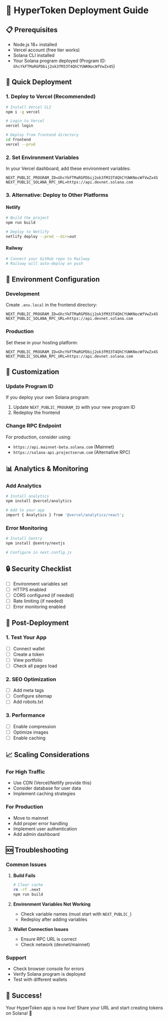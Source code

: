 # 🚀 HyperToken Deployment Guide

## 📋 Prerequisites

- Node.js 18+ installed
- Vercel account (free tier works)
- Solana CLI installed
- Your Solana program deployed (Program ID: `GhcYkFTMaRGPDbij2ok3fM33T4QhCYUWKNocWfVwZx4S`)

## 🎯 Quick Deployment

### 1. Deploy to Vercel (Recommended)

```bash
# Install Vercel CLI
npm i -g vercel

# Login to Vercel
vercel login

# Deploy from frontend directory
cd frontend
vercel --prod
```

### 2. Set Environment Variables

In your Vercel dashboard, add these environment variables:

```env
NEXT_PUBLIC_PROGRAM_ID=GhcYkFTMaRGPDbij2ok3fM33T4QhCYUWKNocWfVwZx4S
NEXT_PUBLIC_SOLANA_RPC_URL=https://api.devnet.solana.com
```

### 3. Alternative: Deploy to Other Platforms

#### Netlify
```bash
# Build the project
npm run build

# Deploy to Netlify
netlify deploy --prod --dir=out
```

#### Railway
```bash
# Connect your GitHub repo to Railway
# Railway will auto-deploy on push
```

## 🔧 Environment Configuration

### Development
Create `.env.local` in the frontend directory:
```env
NEXT_PUBLIC_PROGRAM_ID=GhcYkFTMaRGPDbij2ok3fM33T4QhCYUWKNocWfVwZx4S
NEXT_PUBLIC_SOLANA_RPC_URL=https://api.devnet.solana.com
```

### Production
Set these in your hosting platform:
```env
NEXT_PUBLIC_PROGRAM_ID=GhcYkFTMaRGPDbij2ok3fM33T4QhCYUWKNocWfVwZx4S
NEXT_PUBLIC_SOLANA_RPC_URL=https://api.devnet.solana.com
```

## 🎨 Customization

### Update Program ID
If you deploy your own Solana program:
1. Update `NEXT_PUBLIC_PROGRAM_ID` with your new program ID
2. Redeploy the frontend

### Change RPC Endpoint
For production, consider using:
- `https://api.mainnet-beta.solana.com` (Mainnet)
- `https://solana-api.projectserum.com` (Alternative RPC)

## 📊 Analytics & Monitoring

### Add Analytics
```bash
# Install analytics
npm install @vercel/analytics

# Add to your app
import { Analytics } from '@vercel/analytics/react';
```

### Error Monitoring
```bash
# Install Sentry
npm install @sentry/nextjs

# Configure in next.config.js
```

## 🔒 Security Checklist

- [ ] Environment variables set
- [ ] HTTPS enabled
- [ ] CORS configured (if needed)
- [ ] Rate limiting (if needed)
- [ ] Error monitoring enabled

## 🚀 Post-Deployment

### 1. Test Your App
- [ ] Connect wallet
- [ ] Create a token
- [ ] View portfolio
- [ ] Check all pages load

### 2. SEO Optimization
- [ ] Add meta tags
- [ ] Configure sitemap
- [ ] Add robots.txt

### 3. Performance
- [ ] Enable compression
- [ ] Optimize images
- [ ] Enable caching

## 📈 Scaling Considerations

### For High Traffic
- Use CDN (Vercel/Netlify provide this)
- Consider database for user data
- Implement caching strategies

### For Production
- Move to mainnet
- Add proper error handling
- Implement user authentication
- Add admin dashboard

## 🆘 Troubleshooting

### Common Issues

1. **Build Fails**
   ```bash
   # Clear cache
   rm -rf .next
   npm run build
   ```

2. **Environment Variables Not Working**
   - Check variable names (must start with `NEXT_PUBLIC_`)
   - Redeploy after adding variables

3. **Wallet Connection Issues**
   - Ensure RPC URL is correct
   - Check network (devnet/mainnet)

### Support
- Check browser console for errors
- Verify Solana program is deployed
- Test with different wallets

## 🎉 Success!

Your HyperToken app is now live! Share your URL and start creating tokens on Solana! 🦀
